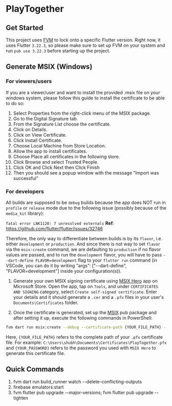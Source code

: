 # PlayTogether

## Get Started
This project uses [FVM](https://fvm.app/) to lock onto a specific Flutter version. Right now, it uses Flutter `3.22.3`, so please make sure to set up FVM on your system and run `pub use 3.22.3` before starting up the project.

## Generate MSIX (Windows)

### For viewers/users

If you are a viewer/user and want to install the provided .msix file on your windows system, please follow this guide to install the certificate to be able to do so:

1. Select Properties from the right-click menu of the MSIX package.
2. Go to the Digital Signature tab.
3. From the Signature List choose the certificate.
4. Click on Details.
5. Click on View Certificate.
6. Click Install Certificate.
7. Choose Local Machine from Store Location.
8. Allow the app to install certificates.
9. Choose Place all certificates in the following store.
10. Click Browse and select Trusted People.
11. Click OK and Click Next then Click Finish
12. Then you should see a popup window with the message "Import was successful"

### For developers

All builds are supposed to be `debug` builds because the app does NOT run in `profile` or `release` mode due to the following issue (possibly because of the `media_kit` library):

`fatal error LNK1120: 7 unresolved externals`
**Ref**: https://github.com/flutter/flutter/issues/32746

Therefore, the only way to differentiate between builds is by its `flavor`, i.e. either `development` or `production`. And since there is not way to set `flavor` via the `msix:create` command, we are defaulting to `production` if no flavor values are passed, and to run the `development` flavor, you will have to pass `--dart-define FLAVOR=development` flag to your `flutter run` command (in VSCode, you can do it by writing "args": ["--dart-define", "FLAVOR=development"] inside your configuration(s)).

1. Generate your own MSIX signing certificate using [MSIX Hero](https://www.microsoft.com/store/productId/9N3LL1W6QCNT?ocid=pdpshare) app on Microsoft Store. Open the app, tap on  `Tools`, and under `CERTIFICATES AND SIGNING` category, select `Create self-signed certificate`. Enter your details and it should generate a `.cer` and a `.pfx` files in your user's `Documents\Certificates` folder.

2. Once the certificate is generated, set up the [MSIX](https://pub.dev/packages/msix) pub package and after setting it up, execute the following commands in PowerShell:
```sh
fvm dart run msix:create --debug --certificate-path {YOUR_FILE_PATH} --certificate-password {YOUR_PASSWORD}
```
Here, `{YOUR_FILE_PATH}` refers to the complete path of your `.pfx` certificate file. For example: `C:\Users\shubh\Documents\Certificates\PlayTogether.pfx` and `{YOUR_PASSWORD}` refers to the password you used with `MSIX Hero` to generate this certificate file.

## Quick Commands

1. fvm dart run build_runner watch --delete-conflicting-outputs
2. firebase emulators:start
3. fvm flutter pub upgrade --major-versions; fvm flutter pub upgrade --tighten
